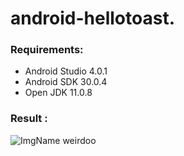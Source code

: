 # android-hellotoast.

### Requirements:
* Android Studio 4.0.1
* Android SDK 30.0.4
* Open JDK 11.0.8

### Result :


![ImgName](https://gitlab.com/misskecupbung/photos/-/raw/master/Screenshot_20200921-104823.png)
weirdoo
